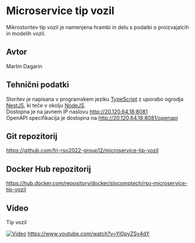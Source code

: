 # Microservice tip vozil

Mikrostoritev tip vozil je namenjena hrambi in delu s podatki o proizvajalcih in modelih vozil.

## Avtor

Martin Dagarin

## Tehnični podatki

Storitev je napisana v programskem jeziku [TypeScript](https://www.typescriptlang.org/) z uporabo ogrodja [NestJS](https://nestjs.com/), ki teče v okolju [NodeJS](https://nodejs.org/en/).   
Dostopna je na javnem IP naslovu  http://20.120.64.18:8081   
OpenAPI specifikacija je dostopna na http://20.120.64.18:8081/openapi  

## Git repozitorij

https://github.com/fri-rso2022-group12/microservice-tip-vozil

## Docker Hub repozitorij

https://hub.docker.com/repository/docker/slocomptech/rso-microservice-tip-vozil

## Video

Tip vozil

[![Video](https://img.youtube.com/vi/YI0pyZSy4dY/0.jpg)](https://www.youtube.com/watch?v=YI0pyZSy4dY)
https://www.youtube.com/watch?v=YI0pyZSy4dY

